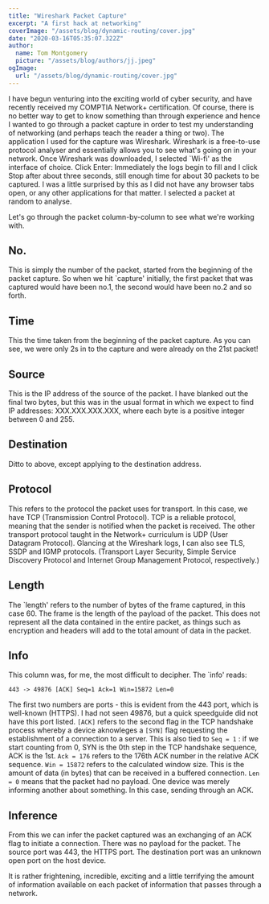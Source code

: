 ```yaml
---
title: "Wireshark Packet Capture"
excerpt: "A first hack at networking"
coverImage: "/assets/blog/dynamic-routing/cover.jpg"
date: "2020-03-16T05:35:07.322Z"
author:
  name: Tom Montgomery
  picture: "/assets/blog/authors/jj.jpeg"
ogImage:
  url: "/assets/blog/dynamic-routing/cover.jpg"
---
```


I have begun venturing into the exciting world of cyber security, and have recently received my COMPTIA Network+ certification. Of course, there is no better way to get to know something than through experience and hence I wanted to go through a packet capture in order to test my understanding of networking (and perhaps teach the reader a thing or two).
The application I used for the capture was Wireshark. Wireshark is a free-to-use protocol analyser and essentially allows you to see what's going on in your network.
Once Wireshark was downloaded, I selected `Wi-fi' as the interface of choice.
Click Enter:
Immediately the logs begin to fill and I click Stop after about three seconds, still enough time for about 30 packets to be captured. I was a little surprised by this as I did not have any browser tabs open, or any other applications for that matter. I selected a packet at random to analyse.

Let's go through the packet column-by-column to see what we're working with.

## No.

This is simply the number of the packet, started from the beginning of the packet capture. So when we hit `capture' initially, the first packet that was captured would have been no.1, the second would have been no.2 and so forth.

## Time

This the time taken from the beginning of the packet capture. As you can see, we were only 2s in to the capture and were already on the 21st packet!

## Source

This is the IP address of the source of the packet. I have blanked out the final two bytes, but this was in the usual format in which we expect to find IP addresses: XXX.XXX.XXX.XXX, where each byte is a positive integer between 0 and 255.

## Destination

Ditto to above, except applying to the destination address.

## Protocol

This refers to the protocol the packet uses for transport. In this case, we have TCP (Transmission Control Protocol). TCP is a reliable protocol, meaning that the sender is notified when the packet is received. The other transport protocol taught in the Network+ curriculum is UDP (User Datagram Protocol). Glancing at the Wireshark logs, I can also see TLS, SSDP and IGMP protocols. (Transport Layer Security, Simple Service Discovery Protocol and Internet Group Management Protocol, respectively.)

## Length

The `length' refers to the number of bytes of the frame captured, in this case 60. The frame is the length of the payload of the packet. This does not represent all the data contained in the entire packet, as things such as encryption and headers will add to the total amount of data in the packet.

## Info

This column was, for me, the most difficult to decipher. The `info' reads:

`443 -> 49876 [ACK] Seq=1 Ack=1 Win=15872 Len=0`

The first two numbers are ports - this is evident from the 443 port, which is well-known (HTTPS). I had not seen 49876, but a quick speedguide did not have this port listed.
`[ACK]` refers to the second flag in the TCP handshake process whereby a device aknowleges a `[SYN]` flag requesting the establishment of a connection to a server. This is also tied to `Seq = 1` : if we start counting from 0, SYN is the 0th step in the TCP handshake sequence, ACK is the 1st.
`Ack = 176` refers to the 176th ACK number in the relative ACK sequence.
`Win = 15872` refers to the calculated window size. This is the amount of data (in bytes) that can be received in a buffered connection.
`Len = 0` means that the packet had no payload. One device was merely informing another about something. In this case, sending through an ACK.

## Inference

From this we can infer the packet captured was an exchanging of an ACK flag to initiate a connection. There was no payload for the packet. The source port was 443, the HTTPS port. The destination port was an unknown open port on the host device.

It is rather frightening, incredible, exciting and a little terrifying the amount of information available on each packet of information that passes through a network.
